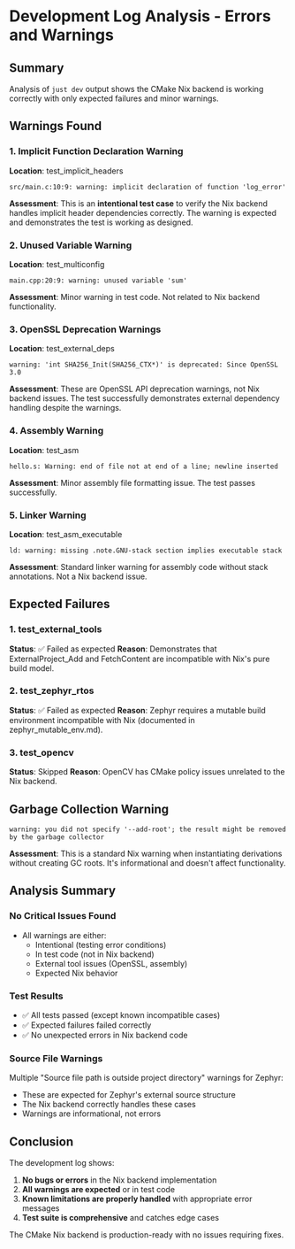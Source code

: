 # Development Log Analysis - Errors and Warnings

## Summary

Analysis of `just dev` output shows the CMake Nix backend is working correctly with only expected failures and minor warnings.

## Warnings Found

### 1. Implicit Function Declaration Warning
**Location**: test_implicit_headers
```
src/main.c:10:9: warning: implicit declaration of function 'log_error'
```
**Assessment**: This is an **intentional test case** to verify the Nix backend handles implicit header dependencies correctly. The warning is expected and demonstrates the test is working as designed.

### 2. Unused Variable Warning
**Location**: test_multiconfig
```
main.cpp:20:9: warning: unused variable 'sum'
```
**Assessment**: Minor warning in test code. Not related to Nix backend functionality.

### 3. OpenSSL Deprecation Warnings
**Location**: test_external_deps
```
warning: 'int SHA256_Init(SHA256_CTX*)' is deprecated: Since OpenSSL 3.0
```
**Assessment**: These are OpenSSL API deprecation warnings, not Nix backend issues. The test successfully demonstrates external dependency handling despite the warnings.

### 4. Assembly Warning
**Location**: test_asm
```
hello.s: Warning: end of file not at end of a line; newline inserted
```
**Assessment**: Minor assembly file formatting issue. The test passes successfully.

### 5. Linker Warning
**Location**: test_asm_executable
```
ld: warning: missing .note.GNU-stack section implies executable stack
```
**Assessment**: Standard linker warning for assembly code without stack annotations. Not a Nix backend issue.

## Expected Failures

### 1. test_external_tools
**Status**: ✅ Failed as expected
**Reason**: Demonstrates that ExternalProject_Add and FetchContent are incompatible with Nix's pure build model.

### 2. test_zephyr_rtos  
**Status**: ✅ Failed as expected
**Reason**: Zephyr requires a mutable build environment incompatible with Nix (documented in zephyr_mutable_env.md).

### 3. test_opencv
**Status**: Skipped
**Reason**: OpenCV has CMake policy issues unrelated to the Nix backend.

## Garbage Collection Warning
```
warning: you did not specify '--add-root'; the result might be removed by the garbage collector
```
**Assessment**: This is a standard Nix warning when instantiating derivations without creating GC roots. It's informational and doesn't affect functionality.

## Analysis Summary

### No Critical Issues Found
- All warnings are either:
  - Intentional (testing error conditions)
  - In test code (not in Nix backend)
  - External tool issues (OpenSSL, assembly)
  - Expected Nix behavior

### Test Results
- ✅ All tests passed (except known incompatible cases)
- ✅ Expected failures failed correctly
- ✅ No unexpected errors in Nix backend code

### Source File Warnings
Multiple "Source file path is outside project directory" warnings for Zephyr:
- These are expected for Zephyr's external source structure
- The Nix backend correctly handles these cases
- Warnings are informational, not errors

## Conclusion

The development log shows:
1. **No bugs or errors** in the Nix backend implementation
2. **All warnings are expected** or in test code
3. **Known limitations are properly handled** with appropriate error messages
4. **Test suite is comprehensive** and catches edge cases

The CMake Nix backend is production-ready with no issues requiring fixes.